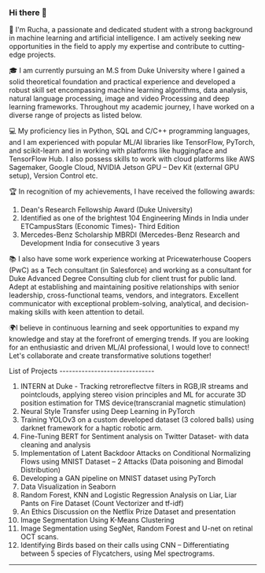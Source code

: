 ### Hi there 👋

👋 I'm Rucha, a passionate and dedicated student with a strong background in machine learning and artificial intelligence. I am actively seeking new opportunities in the field to apply my expertise and contribute to cutting-edge projects.

🎓 I am currently pursuing an M.S from Duke University where I gained a solid theoretical foundation and practical experience and developed a robust skill set encompassing machine learning algorithms, data analysis, natural language processing, image and video Processing and deep learning frameworks. Throughout my academic journey, I have worked on a diverse range of projects as listed below.

💻 My proficiency lies in Python, SQL and C/C++ programming languages, and I am experienced with popular ML/AI libraries like TensorFlow, PyTorch, and scikit-learn and in working with platforms like huggingface and TensorFlow Hub. I also possess skills to work with cloud platforms like AWS Sagemaker, Google Cloud, NVIDIA Jetson GPU – Dev Kit (external GPU setup), Version Control etc. 

🏆 In recognition of my achievements, I have received the following awards:
1.	Dean's Research Fellowship Award (Duke University)
2.	Identified as one of the brightest 104 Engineering Minds in India under ETCampusStars (Economic Times)- Third Edition 
3.	Mercedes-Benz Scholarship MBRDI (Mercedes-Benz Research and Development India for consecutive 3 years

📚 I also have some work experience working at Pricewaterhouse Coopers (PwC) as a Tech consultant (in Salesforce) and working as a consultant for Duke Advanced Degree Consulting club for client trust for public land. Adept at establishing and maintaining positive relationships with senior leadership, cross-functional teams, vendors, and integrators. Excellent communicator with exceptional problem-solving, analytical, and decision-making skills with keen attention to detail. 

🌍I believe in continuous learning and seek opportunities to expand my knowledge and stay at the forefront of emerging trends. If you are looking for an enthusiastic and driven ML/AI professional, I would love to connect! Let's collaborate and create transformative solutions together!


List of Projects ------------------------------


1.	INTERN at Duke - Tracking retroreflectve filters in RGB,IR streams and pointclouds, applying stereo vision principles and ML for accurate 3D position estimation for TMS device(transcranial magnetic stimulation)
2.	Neural Style Transfer using Deep Learning in PyTorch
3.	Training YOLOv3 on a custom developed dataset (3 colored balls) using darknet framework for a haptic robotic arm.
4.	Fine-Tuning BERT for Sentiment analysis on Twitter Dataset- with data cleaning and analysis
5.	Implementation of Latent Backdoor Attacks on Conditional Normalizing Flows using MNIST Dataset – 2 Attacks (Data poisoning and Bimodal Distribution)
6.	Developing a GAN pipeline on MNIST dataset using PyTorch
7.	Data Visualization in Seaborn
8.	Random Forest, KNN and Logistic Regression Analysis on Liar, Liar Pants on Fire Dataset (Count Vectorizer and tf-idf)
9.	An Ethics Discussion on the Netflix Prize Dataset and presentation
10.	Image Segmentation Using K-Means Clustering
11.	Image Segmentation using SegNet, Random Forest and U-net on retinal OCT scans. 
12.	Identifying Birds based on their calls using CNN – Differentiating between 5 species of Flycatchers, using Mel spectrograms.


------------------------------------------------
